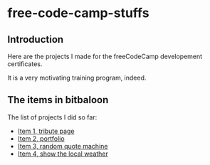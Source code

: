 # free-code-camp-stuffs

## Introduction

Here are the projects I made for the freeCodeCamp developement certificates.

It is a very motivating training program, indeed.

## The items in bitbaloon

The list of projects I did so far:

* [Item 1, tribute page](tribute_page/tribute_page.html)
* [Item 2, portfolio](http://lyapunov-portfolio-page.bitballoon.com/)
* [Item 3, random quote machine](http://random-quote-machine.bitballoon.com/)
* [Item 4, show the local weather](https://show-local-weather.bitballoon.com/)
